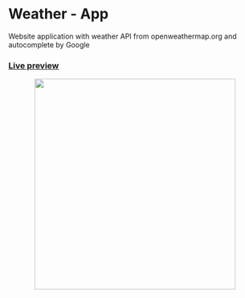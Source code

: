 # Weather - App
Website application with weather API from openweathermap.org and autocomplete by Google
### [Live preview](https://jzenzinger.github.io/weather-app/)
<p align = "center">
  <img src ="https://user-images.githubusercontent.com/56548420/109396780-69305400-7933-11eb-8d60-d6f93b20baf8.PNG"
       width="400" height="420">
  </p>

